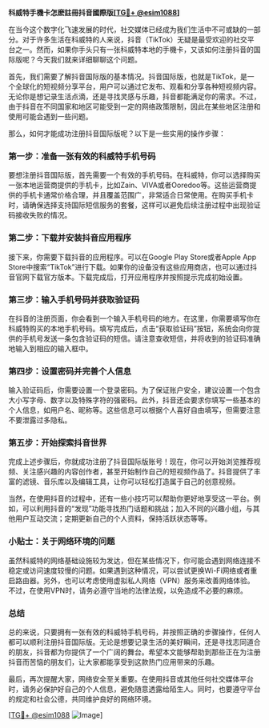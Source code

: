 **科威特手機卡怎麽註冊抖音國際版[[TG💪+ @esim1088](https://t.me/s/esim1088)]**

在当今这个数字化飞速发展的时代，社交媒体已经成为我们生活中不可或缺的一部分。对于许多生活在科威特的人来说，抖音（TikTok）无疑是最受欢迎的社交平台之一。然而，如果你手头只有一张科威特本地的手機卡，又该如何注册抖音的国际版呢？今天我们就来详细聊聊这个问题。

首先，我们需要了解抖音国际版的基本情况。抖音国际版，也就是TikTok，是一个全球化的短视频分享平台，用户可以通过它发布、观看和分享各种短视频内容。无论你是想记录生活点滴，还是寻找灵感与乐趣，抖音都能满足你的需求。不过，由于抖音在不同国家和地区可能受到一定的网络政策限制，因此在某些地区注册和使用可能会遇到一些问题。

那么，如何才能成功注册抖音国际版呢？以下是一些实用的操作步骤：

### 第一步：准备一张有效的科威特手机号码

要想注册抖音国际版，首先需要一个有效的手机号码。在科威特，你可以选择购买一张本地运营商提供的手机卡，比如Zain、VIVA或者Ooredoo等。这些运营商提供的手机卡通常价格合理，并且覆盖范围广，非常适合日常使用。在购买手机卡时，请确保选择支持国际短信服务的套餐，这样可以避免后续注册过程中出现验证码接收失败的情况。

### 第二步：下载并安装抖音应用程序

接下来，你需要下载抖音的应用程序。可以在Google Play Store或者Apple App Store中搜索“TikTok”进行下载。如果你的设备没有这些应用商店，也可以通过抖音官网下载官方版本。下载完成后，打开应用程序并按照提示完成初始设置。

### 第三步：输入手机号码并获取验证码

在抖音的注册页面，你会看到一个输入手机号码的地方。在这里，你需要填写你在科威特购买的本地手机号码。填写完成后，点击“获取验证码”按钮，系统会向你提供的手机号发送一条包含验证码的短信。请注意查收短信，并将收到的验证码准确地输入到相应的输入框中。

### 第四步：设置密码并完善个人信息

输入验证码后，你需要设置一个登录密码。为了保证账户安全，建议设置一个包含大小写字母、数字以及特殊字符的强密码。此外，抖音还会要求你填写一些基本的个人信息，如用户名、昵称等。这些信息可以根据个人喜好自由填写，但需要注意不要泄露过多隐私。

### 第五步：开始探索抖音世界

完成上述步骤后，你就成功注册了抖音国际版账号！现在，你可以开始浏览推荐视频、关注感兴趣的内容创作者，甚至开始制作自己的短视频作品了。抖音提供了丰富的滤镜、音乐库以及编辑工具，让你可以轻松打造属于自己的创意视频。

当然，在使用抖音的过程中，还有一些小技巧可以帮助你更好地享受这一平台。例如，可以利用抖音的“发现”功能寻找热门话题和挑战；加入不同的兴趣小组，与其他用户互动交流；定期更新自己的个人资料，保持活跃状态等等。

### 小贴士：关于网络环境的问题

虽然科威特的网络基础设施较为发达，但在某些情况下，你可能会遇到网络连接不稳定或访问速度较慢的问题。如果遇到这种情况，可以尝试更换Wi-Fi网络或者重启路由器。另外，也可以考虑使用虚拟私人网络（VPN）服务来改善网络体验。不过，在使用VPN时，请务必遵守当地的法律法规，以免造成不必要的麻烦。

### 总结

总的来说，只要拥有一张有效的科威特手机号码，并按照正确的步骤操作，任何人都可以顺利注册抖音国际版。无论是想要记录生活的美好瞬间，还是寻找志同道合的朋友，抖音都为你提供了一个广阔的舞台。希望本文能够帮助到那些正在为注册抖音而苦恼的朋友们，让大家都能享受到这款热门应用带来的乐趣。

最后，再次提醒大家，网络安全至关重要。在使用抖音或其他任何社交媒体平台时，请务必保护好自己的个人信息，避免随意透露给陌生人。同时，也要遵守平台的规定和社会公德，共同维护良好的网络环境。

[[TG💪+ @esim1088](https://t.me/s/esim1088) ![Image](https://i.postimg.cc/4NQfJmqS/Snipaste-2025-05-13-00-14-12.png)]
